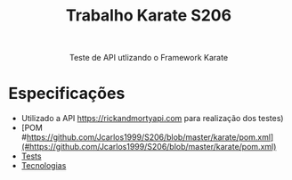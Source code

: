 <h1 align="center"> Trabalho Karate S206</h1>
<br>
<p align="center">Teste de API utlizando o Framework Karate</p>

Especificações
=================
<!--ts-->
   * Utilizado a API https://rickandmortyapi.com para realização dos testes)
   * [POM #https://github.com/Jcarlos1999/S206/blob/master/karate/pom.xml](#https://github.com/Jcarlos1999/S206/blob/master/karate/pom.xml)
   * [Tests](#testes)
   * [Tecnologias](#tecnologias)
<!--te-->
